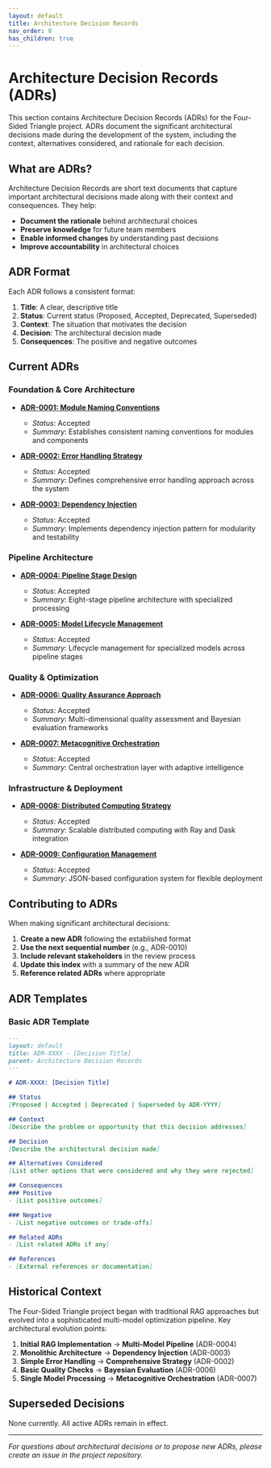```yaml
---
layout: default
title: Architecture Decision Records
nav_order: 8
has_children: true
---
```


# Architecture Decision Records (ADRs)

This section contains Architecture Decision Records (ADRs) for the Four-Sided Triangle project. ADRs document the significant architectural decisions made during the development of the system, including the context, alternatives considered, and rationale for each decision.

## What are ADRs?

Architecture Decision Records are short text documents that capture important architectural decisions made along with their context and consequences. They help:

- **Document the rationale** behind architectural choices
- **Preserve knowledge** for future team members
- **Enable informed changes** by understanding past decisions
- **Improve accountability** in architectural choices

## ADR Format

Each ADR follows a consistent format:

1. **Title**: A clear, descriptive title
2. **Status**: Current status (Proposed, Accepted, Deprecated, Superseded)
3. **Context**: The situation that motivates the decision
4. **Decision**: The architectural decision made
5. **Consequences**: The positive and negative outcomes

## Current ADRs

### Foundation & Core Architecture

- **[ADR-0001: Module Naming Conventions](0001-module-naming-conventions.md)**
  - *Status*: Accepted
  - *Summary*: Establishes consistent naming conventions for modules and components

- **[ADR-0002: Error Handling Strategy](0002-error-handling-strategy.md)**
  - *Status*: Accepted  
  - *Summary*: Defines comprehensive error handling approach across the system

- **[ADR-0003: Dependency Injection](0003-dependency-injection.md)**
  - *Status*: Accepted
  - *Summary*: Implements dependency injection pattern for modularity and testability

### Pipeline Architecture

- **[ADR-0004: Pipeline Stage Design](0004-pipeline-stage-design.md)**
  - *Status*: Accepted
  - *Summary*: Eight-stage pipeline architecture with specialized processing

- **[ADR-0005: Model Lifecycle Management](0005-model-lifecycle-management.md)**
  - *Status*: Accepted
  - *Summary*: Lifecycle management for specialized models across pipeline stages

### Quality & Optimization

- **[ADR-0006: Quality Assurance Approach](0006-quality-assurance-approach.md)**
  - *Status*: Accepted
  - *Summary*: Multi-dimensional quality assessment and Bayesian evaluation frameworks

- **[ADR-0007: Metacognitive Orchestration](0007-metacognitive-orchestration.md)**
  - *Status*: Accepted
  - *Summary*: Central orchestration layer with adaptive intelligence

### Infrastructure & Deployment

- **[ADR-0008: Distributed Computing Strategy](0008-distributed-computing-strategy.md)**
  - *Status*: Accepted
  - *Summary*: Scalable distributed computing with Ray and Dask integration

- **[ADR-0009: Configuration Management](0009-configuration-management.md)**
  - *Status*: Accepted
  - *Summary*: JSON-based configuration system for flexible deployment

## Contributing to ADRs

When making significant architectural decisions:

1. **Create a new ADR** following the established format
2. **Use the next sequential number** (e.g., ADR-0010)
3. **Include relevant stakeholders** in the review process
4. **Update this index** with a summary of the new ADR
5. **Reference related ADRs** where appropriate

## ADR Templates

### Basic ADR Template

```markdown
---
layout: default
title: ADR-XXXX - [Decision Title]
parent: Architecture Decision Records
---

# ADR-XXXX: [Decision Title]

## Status
[Proposed | Accepted | Deprecated | Superseded by ADR-YYYY]

## Context
[Describe the problem or opportunity that this decision addresses]

## Decision
[Describe the architectural decision made]

## Alternatives Considered
[List other options that were considered and why they were rejected]

## Consequences
### Positive
- [List positive outcomes]

### Negative  
- [List negative outcomes or trade-offs]

## Related ADRs
- [List related ADRs if any]

## References
- [External references or documentation]
```

## Historical Context

The Four-Sided Triangle project began with traditional RAG approaches but evolved into a sophisticated multi-model optimization pipeline. Key architectural evolution points:

1. **Initial RAG Implementation** → **Multi-Model Pipeline** (ADR-0004)
2. **Monolithic Architecture** → **Dependency Injection** (ADR-0003) 
3. **Simple Error Handling** → **Comprehensive Strategy** (ADR-0002)
4. **Basic Quality Checks** → **Bayesian Evaluation** (ADR-0006)
5. **Single Model Processing** → **Metacognitive Orchestration** (ADR-0007)

## Superseded Decisions

None currently. All active ADRs remain in effect.

---

*For questions about architectural decisions or to propose new ADRs, please create an issue in the project repository.* 